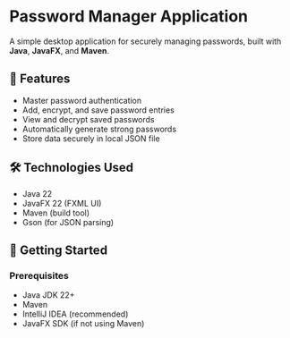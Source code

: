 # Password Manager Application

A simple desktop application for securely managing passwords, built with **Java**, **JavaFX**, and **Maven**.

## 📌 Features

- Master password authentication  
- Add, encrypt, and save password entries  
- View and decrypt saved passwords  
- Automatically generate strong passwords  
- Store data securely in local JSON file  

## 🛠 Technologies Used

- Java 22  
- JavaFX 22 (FXML UI)  
- Maven (build tool)  
- Gson (for JSON parsing)  

## 🚀 Getting Started

### Prerequisites

- Java JDK 22+
- Maven
- IntelliJ IDEA (recommended)
- JavaFX SDK (if not using Maven)
